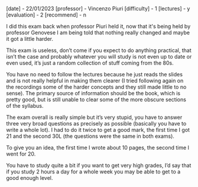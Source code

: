 [date] - 22/01/2023
[professor] - Vincenzo Piuri
[difficulty] - 1
[lectures] - y
[evaluation] - 2
[recommend] - n

I did this exam back when professor Piuri held it, now that it's being held by professor Genovese I am being told that nothing really changed and maybe it got a little harder.

This exam is useless, don’t come if you expect to do anything practical, that isn’t the case and probably whatever you will study is not even up to date or even used, it’s just a random collection of stuff coming from the 80s.

You have no need to follow the lectures because he just reads the slides and is not really helpful in making them clearer (I tried following again on the recordings some of the harder concepts and they still made little to no sense). The primary source of information should be the book, which is pretty good, but is still unable to clear some of the more obscure sections of the syllabus.

The exam overall is really simple but it’s very stupid, you have to answer three very broad questions as precisely as possible (basically you have to write a whole lot). I had to do it twice to get a good mark, the first time I got 21 and the second 30L (the questions were the same in both exams).

To give you an idea, the first time I wrote about 10 pages, the second time I went for 20.

You have to study quite a bit if you want to get very high grades, I’d say that if you study 2 hours a day for a whole week you may be able to get to a good enough level.
